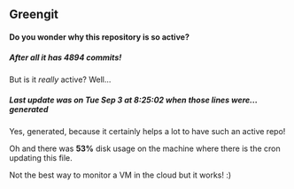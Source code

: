 ## Greengit

#### Do you wonder why this repository is so active?

##### After all it has 4894 commits!

But is it *really* active? Well...

##### Last update was on Tue Sep 3 at 8:25:02 when those lines were... generated

Yes, generated, because it certainly helps a lot to have such an active repo!

Oh and there was **53%** disk usage on the machine
where there is the cron updating this file.

Not the best way to monitor a VM in the cloud but it works! :)
